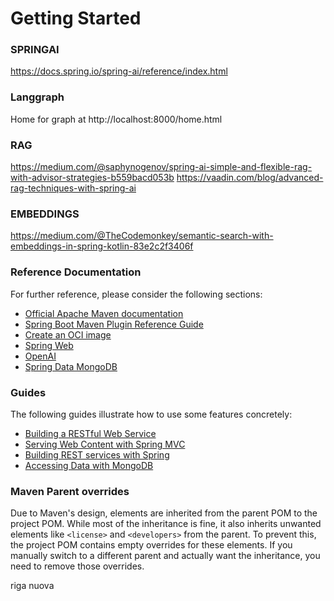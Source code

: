 
# Getting Started
 
### SPRINGAI
https://docs.spring.io/spring-ai/reference/index.html
 
### Langgraph
Home for graph at http://localhost:8000/home.html
 
### RAG
https://medium.com/@saphynogenov/spring-ai-simple-and-flexible-rag-with-advisor-strategies-b559bacd053b
https://vaadin.com/blog/advanced-rag-techniques-with-spring-ai
 
### EMBEDDINGS
https://medium.com/@TheCodemonkey/semantic-search-with-embeddings-in-spring-kotlin-83e2c2f3406f
 
### Reference Documentation
For further reference, please consider the following sections:
 
* [Official Apache Maven documentation](https://maven.apache.org/guides/index.html)
* [Spring Boot Maven Plugin Reference Guide](https://docs.spring.io/spring-boot/3.5.3/maven-plugin)
* [Create an OCI image](https://docs.spring.io/spring-boot/3.5.3/maven-plugin/build-image.html)
* [Spring Web](https://docs.spring.io/spring-boot/3.5.3/reference/web/servlet.html)
* [OpenAI](https://docs.spring.io/spring-ai/reference/api/chat/openai-chat.html)
* [Spring Data MongoDB](https://docs.spring.io/spring-boot/3.5.3/reference/data/nosql.html#data.nosql.mongodb)
 
### Guides
The following guides illustrate how to use some features concretely:
 
* [Building a RESTful Web Service](https://spring.io/guides/gs/rest-service/)
* [Serving Web Content with Spring MVC](https://spring.io/guides/gs/serving-web-content/)
* [Building REST services with Spring](https://spring.io/guides/tutorials/rest/)
* [Accessing Data with MongoDB](https://spring.io/guides/gs/accessing-data-mongodb/)
 
### Maven Parent overrides
 
Due to Maven's design, elements are inherited from the parent POM to the project POM.
While most of the inheritance is fine, it also inherits unwanted elements like `<license>` and `<developers>` from the parent.
To prevent this, the project POM contains empty overrides for these elements.
If you manually switch to a different parent and actually want the inheritance, you need to remove those overrides.

riga nuova
